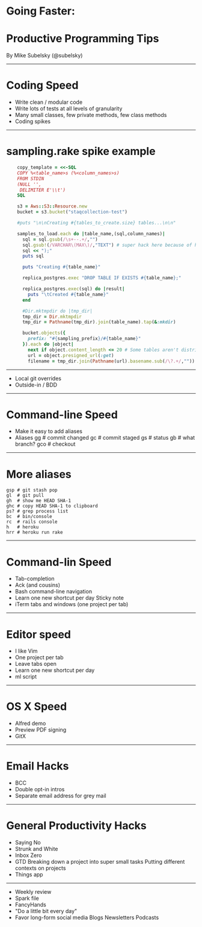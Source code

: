 # Going Faster:
# Productive Programming Tips
By Mike Subelsky (@subelsky)

---
# Coding Speed

* Write clean / modular code
* Write lots of tests at all levels of granularity
* Many small classes, few private methods, few class methods
* Coding spikes

---
# sampling.rake spike example
```ruby
    copy_template = <<-SQL
    COPY %<table_name>s (%<column_names>s)
    FROM STDIN
    (NULL '',
     DELIMITER E'\\t')
    SQL

    s3 = Aws::S3::Resource.new
    bucket = s3.bucket("staqcollection-test")

    #puts "\n\nCreating #{tables_to_create.size} tables...\n\n"

    samples_to_load.each do |table_name,(sql,column_names)|
      sql = sql.gsub(/\s+--.+/,"")
      sql.gsub!(/VARCHAR\(MAX\)/,"TEXT") # super hack here because of how StaqRedshift::DBType() works
      sql << ");"
      puts sql

      puts "Creating #{table_name}"

      replica_postgres.exec "DROP TABLE IF EXISTS #{table_name};"

      replica_postgres.exec(sql) do |result|
        puts "\tCreated #{table_name}"
      end

      #Dir.mktmpdir do |tmp_dir|
      tmp_dir = Dir.mktmpdir
      tmp_dir = Pathname(tmp_dir).join(table_name).tap(&:mkdir)

      bucket.objects({
        prefix: "#{sampling_prefix}/#{table_name}"
      }).each do |object|
        next if object.content_length <= 20 # Some tables aren't distributed correctly and so end up dumping no data from most slices
        url = object.presigned_url(:get)
        filename = tmp_dir.join(Pathname(url).basename.sub(/\?.+/,""))
```
---
* Local git overrides
* Outside-in / BDD

---

# Command-line Speed

* Make it easy to add aliases
* Aliases
    gg # commit changed
    gc # commit staged
    gs # status
    gb # what branch?
    gco # checkout

---

# More aliases
    gsp # git stash pop
    gl  # git pull
    gh  # show me HEAD SHA-1
    ghc # copy HEAD SHA-1 to clipboard
    ps? # grep process list
    bc  # bin/console
    rc  # rails console
    h   # heroku
    hrr # heroku run rake

---

# Command-lin Speed

* Tab-completion
* Ack (and cousins)
* Bash command-line navigation
* Learn one new shortcut per day
    Sticky note
* iTerm tabs and windows (one project per tab)

---

# Editor speed

* I like Vim
* One project per tab
* Leave tabs open
* Learn one new shortcut per day
* ml script

---

# OS X Speed

* Alfred demo
* Preview PDF signing
* GitX

---

# Email Hacks

* BCC
* Double opt-in intros
* Separate email address for grey mail

---

# General Productivity Hacks

* Saying No
* Strunk and White
* Inbox Zero
* GTD
    Breaking down a project into super small tasks
    Putting different contexts on projects
* Things app

---

* Weekly review
* Spark file
* FancyHands
* "Do a little bit every day"
* Favor long-form social media
    Blogs
    Newsletters
    Podcasts
